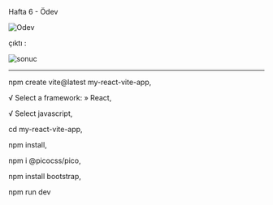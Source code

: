 Hafta 6 - Ödev

![Odev](https://github.com/TkN42/React/assets/29886553/81391680-e7e3-4813-b995-f3108bcbb069)



çıktı :

![sonuc](https://github.com/TkN42/React/assets/29886553/d328d18b-6f54-4ffe-80c2-a806e9bda58b)



----------------------------------------------------------------


npm create vite@latest my-react-vite-app,

√ Select a framework: » React,

√ Select javascript,

cd my-react-vite-app,

npm install,

npm i @picocss/pico,

npm install bootstrap,

npm run dev
